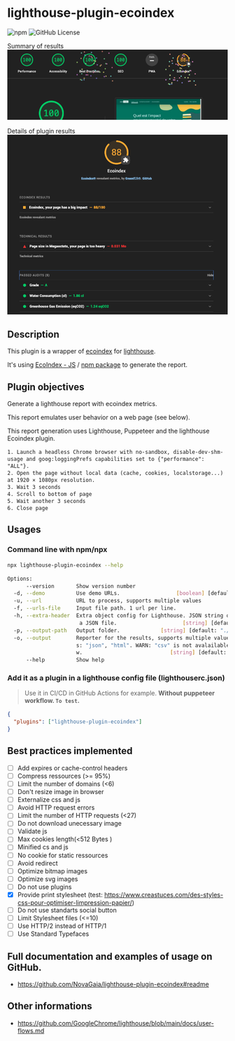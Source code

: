 # lighthouse-plugin-ecoindex

![npm](https://img.shields.io/npm/v/lighthouse-plugin-ecoindex) ![GitHub License](https://img.shields.io/github/license/NovaGaia/lighthouse-plugin-ecoindex)

Summary of results
![Summary of results](docs/ecoindex-intro.png)

Details of plugin results
![Details of plugin results](docs/ecoindex-results.png)

## Description

This plugin is a wrapper of [ecoindex](https://ecoindex.fr/) for [lighthouse](https://github.com/GoogleChrome/lighthouse/blob/main/docs/plugins.md).

It's using [EcoIndex - JS](https://github.com/tsecher/ecoindex_js#readme) / [npm package](https://www.npmjs.com/package/ecoindex) to generate the report.

## Plugin objectives

Generate a lighthouse report with ecoindex metrics.

This report emulates user behavior on a web page (see below).

This report generation uses Lighthouse, Puppeteer and the lighthouse Ecoindex plugin.

```
1. Launch a headless Chrome browser with no-sandbox, disable-dev-shm-usage and goog:loggingPrefs capabilities set to {"performance": "ALL"}.
2. Open the page without local data (cache, cookies, localstorage...) at 1920 × 1080px resolution.
3. Wait 3 seconds
4. Scroll to bottom of page
5. Wait another 3 seconds
6. Close page
```

## Usages

### Command line with npm/npx

```bash
npx lighthouse-plugin-ecoindex --help
```

```bash
Options:
      --version       Show version number                              [boolean]
  -d, --demo          Use demo URLs.                  [boolean] [default: false]
  -u, --url           URL to process, supports multiple values           [array]
  -f, --urls-file     Input file path. 1 url per line.                  [string]
  -h, --extra-header  Extra object config for Lighthouse. JSON string or path to
                       a JSON file.                     [string] [default: null]
  -p, --output-path   Output folder.             [string] [default: "./reports"]
  -o, --output        Reporter for the results, supports multiple values. choice
                      s: "json", "html". WARN: "csv" is not avalailable with flo
                      w.                            [string] [default: ["html"]]
      --help          Show help                                        [boolean]
```

### Add it as a plugin in a lighthouse config file (lighthouserc.json)

> Use it in CI/CD in GitHub Actions for example.
> **Without puppeteer workflow. `To test`.**

```json
{
  "plugins": ["lighthouse-plugin-ecoindex"]
}
```

## Best practices implemented

- [ ] Add expires or cache-control headers
- [ ] Compress ressources (>= 95%)
- [ ] Limit the number of domains (<6)
- [ ] Don't resize image in browser
- [ ] Externalize css and js
- [ ] Avoid HTTP request errors
- [ ] Limit the number of HTTP requests (<27)
- [ ] Do not download unecessary image
- [ ] Validate js
- [ ] Max cookies length(<512 Bytes )
- [ ] Minified cs and js
- [ ] No cookie for static ressources
- [ ] Avoid redirect
- [ ] Optimize bitmap images
- [ ] Optimize svg images
- [ ] Do not use plugins
- [x] Provide print stylesheet (test: https://www.creastuces.com/des-styles-css-pour-optimiser-limpression-papier/)
- [ ] Do not use standarts social button
- [ ] Limit Stylesheet files (<=10)
- [ ] Use HTTP/2 instead of HTTP/1
- [ ] Use Standard Typefaces

## Full documentation and examples of usage on GitHub.

- https://github.com/NovaGaia/lighthouse-plugin-ecoindex#readme

## Other informations

- https://github.com/GoogleChrome/lighthouse/blob/main/docs/user-flows.md
